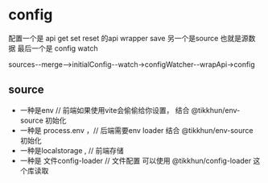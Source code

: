 # config

配置一个是 api get set reset 的api wrapper save
另一个是source 也就是源数据
最后一个是 config watch

sources--merge-->initialConfig--watch->configWatcher--wrapApi->config

## source 
- 一种是env  // 前端如果使用vite会偷偷给你设置， 结合 @tikkhun/env-source 初始化
- 一种是 process.env ，// 后端需要env loader 结合 @tikkhun/env-source 初始化
- 一种是localstorage ,  // 前端存储 
- 一种是 文件config-loader // 文件配置 可以使用 @tikkhun/config-loader 这个库读取
